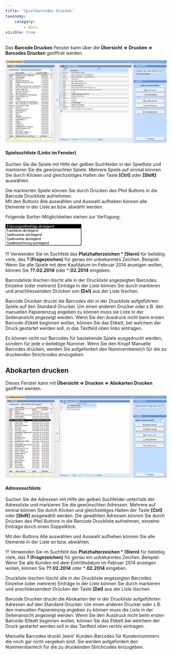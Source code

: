 ```yaml
---
title: 'Spielbarcodes drucken'
taxonomy:
    category:
        - docs
visible: true
---
```


Das **Barcode Drucken** Fenster kann über die **Übersicht => Drucken => Barcodes Drucken** geöffnet werden.

![barcodes-drucken](../../images/barcodes-drucken.png)

#### Spielsuchliste (Links im Fenster)

Suchen Sie die Spiele mit Hilfe der gelben Suchfelder in der Spielliste und markieren Sie die gewünschten Spiele. Mehrere Spiele auf einmal können Sie durch Klicken und gleichzeitiges Halten der Taste **[Ctrl]** oder **[Shift]** auswählen.

Die markierten Spiele können Sie durch Drücken des Pfeil Buttons in die Barcode Druckliste aufnehmen.   
Mit den Buttons <span class="btn-lupo">Alle auswählen</span> und <span class="btn-lupo">Auswahl aufheben</span> können alle Elemente in der Liste an bzw. abwählt werden.

Folgende Sortier-Möglichkeiten stehen zur Verfügung:

![spielsuchliste](../../images/spielsuchliste.png)


!!! Verwenden Sie im Suchfeld das **Platzhalterzeichen * (Stern)** für beliebig viele, das **? (Fragezeichen)** für genau ein unbekanntes Zeichen. Beispiel: Wenn Sie alle Spiele mit dem Kaufdatum im Februar 2014 anzeigen wollen, können Sie **??.02.2014** oder ***.02.2014** eingeben.

<span class="btn-lupo">Barcodeliste löschen</span> löscht alle in der Druckliste angezeigten Barcodes. Einzelne (oder mehrere) Einträge in der Liste können Sie durch markieren und anschliessendem Drücken von **[Del]** aus der Liste löschen.

<span class="btn-lupo">Barcode Drucken</span> druckt die Barcodes der in der Druckliste aufgeführten Spiele auf den Standard-Drucker. Um einen anderen Drucker oder z.B. den manuellen Papiereinzug angeben zu können muss sie Liste in der Seitenansicht angezeigt werden. Wenn Sie den Ausdruck nicht beim ersten Barcode-Etikett beginnen wollen, können Sie das Etikett, bei welchem der Druck gestartet werden soll, in das Textfeld oben links eintragen.

Es können nicht nur Barcodes für bestehende Spiele ausgedruckt werden, sondern für jede x-beliebige Nummer. Wenn Sie den Knopf <span class="btn-lupo">Manuelle Barcodes</span> drücken, werden Sie aufgefordert den Nummernbereich für die zu druckenden Strichcodes einzugeben.

## Abokarten drucken

Dieses Fenster kann mit **Übersicht => Drucken => Abokarten Drucken** geöffnet werden.

![abokarten-drucken](../../images/abokarten-drucken.png)

#### Adresssuchliste

Suchen Sie die Adressen mit Hilfe der gelben Suchfelder unterhalb der Adressliste und markieren Sie die gewünschten Adressen. Mehrere auf einmal können Sie durch Klicken und gleichzeitiges Halten der Taste **[Ctrl]** oder **[Shift]** ausgewählt werden. Die gewählten Adressen können Sie durch Drücken des Pfeil Buttons in die Barcode Druckliste aufnehmen, einzelne Einträge durch einen Doppelklick.

Mit den Buttons <span class="btn-lupo">Alle auswählen</span> und <span class="btn-lupo">Auswahl aufheben</span> können Sie alle Elemente in der Liste an bzw. abwählen.

 
!!! Verwenden Sie im Suchfeld das **Platzhalterzeichen * (Stern)** für beliebig viele, das **? (Fragezeichen)** für genau ein unbekanntes Zeichen. Beispiel: Wenn Sie alle Kunden mit dem Eintrittsdatum im Februar 2014 anzeigen wollen, können Sie **??.02.2014** oder ***.02.2014** eingeben.

<span class="btn-lupo">Druckliste löschen</span> löscht alle in der Druckliste angezeigten Barcodes. Einzelne (oder mehrere) Einträge in der Liste können Sie durch markieren und anschliessendem Drücken der Taste **[Del]** aus der Liste löschen.

<span class="btn-lupo">Barcode Drucken</span> druckt die Abokarten der in der Druckliste aufgeführten Adressen auf den Standard-Drucker. Um einen anderen Drucker oder z.B. den manuellen Papiereinzug angeben zu können muss die Liste in der Seitenansicht angezeigt werden. Wenn Sie den Ausdruck nicht beim ersten Barcode-Etikett beginnen wollen, können Sie das Etikett bei welchem der Druck gestartet werden soll in das Textfeld oben rechts eintragen.

<span class="btn-lupo">Manuelle Barcodes</span> druckt ‚leere' Kunden-Barcodes für Kundennummern die noch gar nicht vergeben sind. Sie werden aufgefordert den Nummernbereich für die zu druckenden Strichcodes einzugeben.
